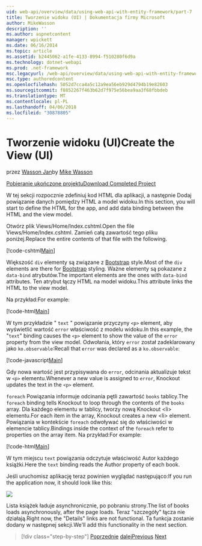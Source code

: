 ```yaml
---
uid: web-api/overview/data/using-web-api-with-entity-framework/part-7
title: Tworzenie widoku (UI) | Dokumentacja firmy Microsoft
author: MikeWasson
description: ''
ms.author: aspnetcontent
manager: wpickett
ms.date: 06/16/2014
ms.topic: article
ms.assetid: b2445062-a1fe-4133-8994-f510280f6d9a
ms.technology: dotnet-webapi
ms.prod: .net-framework
msc.legacyurl: /web-api/overview/data/using-web-api-with-entity-framework/part-7
msc.type: authoredcontent
ms.openlocfilehash: 5052d7cca4a5c12a9ea56eb929d4794b19e82603
ms.sourcegitcommit: f8852267f463b62d7f975e56bea9aa3f68fbbdeb
ms.translationtype: MT
ms.contentlocale: pl-PL
ms.lasthandoff: 04/06/2018
ms.locfileid: "30878805"
---
```

<a name="create-the-view-ui"></a><span data-ttu-id="67913-102">Tworzenie widoku (UI)</span><span class="sxs-lookup"><span data-stu-id="67913-102">Create the View (UI)</span></span>
====================
<span data-ttu-id="67913-103">przez [Wasson Jan](https://github.com/MikeWasson)</span><span class="sxs-lookup"><span data-stu-id="67913-103">by [Mike Wasson](https://github.com/MikeWasson)</span></span>

[<span data-ttu-id="67913-104">Pobieranie ukończone projektu</span><span class="sxs-lookup"><span data-stu-id="67913-104">Download Completed Project</span></span>](https://github.com/MikeWasson/BookService)

<span data-ttu-id="67913-105">W tej sekcji rozpocznie zdefiniuj kod HTML dla aplikacji, a następnie Dodaj powiązanie danych pomiędzy HTML a model widoku.</span><span class="sxs-lookup"><span data-stu-id="67913-105">In this section, you will start to define the HTML for the app, and add data binding between the HTML and the view model.</span></span>

<span data-ttu-id="67913-106">Otwórz plik Views/Home/Index.cshtml.</span><span class="sxs-lookup"><span data-stu-id="67913-106">Open the file Views/Home/Index.cshtml.</span></span> <span data-ttu-id="67913-107">Zamień całą zawartość tego pliku poniżej.</span><span class="sxs-lookup"><span data-stu-id="67913-107">Replace the entire contents of that file with the following.</span></span>

[!code-cshtml[Main](part-7/samples/sample1.cshtml)]

<span data-ttu-id="67913-108">Większość `div` elementy są związane z [Bootstrap](http://getbootstrap.com/) style.</span><span class="sxs-lookup"><span data-stu-id="67913-108">Most of the `div` elements are there for [Bootstrap](http://getbootstrap.com/) styling.</span></span> <span data-ttu-id="67913-109">Ważne elementy są pokazane z `data-bind` atrybutów.</span><span class="sxs-lookup"><span data-stu-id="67913-109">The important elements are the ones with `data-bind` attributes.</span></span> <span data-ttu-id="67913-110">Ten atrybut łączy HTML na model widoku.</span><span class="sxs-lookup"><span data-stu-id="67913-110">This attribute links the HTML to the view model.</span></span>

<span data-ttu-id="67913-111">Na przykład:</span><span class="sxs-lookup"><span data-stu-id="67913-111">For example:</span></span>

[!code-html[Main](part-7/samples/sample2.html)]

<span data-ttu-id="67913-112">W tym przykładzie &quot; `text` &quot; powiązanie przyczyny `<p>` element, aby wyświetlić wartość `error` właściwość z modelu widoku.</span><span class="sxs-lookup"><span data-stu-id="67913-112">In this example, the &quot;`text`&quot; binding causes the `<p>` element to show the value of the `error` property from the view model.</span></span> <span data-ttu-id="67913-113">Odwołania, który `error` został zadeklarowany jako `ko.observable`:</span><span class="sxs-lookup"><span data-stu-id="67913-113">Recall that `error` was declared as a `ko.observable`:</span></span>

[!code-javascript[Main](part-7/samples/sample3.js)]

<span data-ttu-id="67913-114">Gdy nowa wartość jest przypisywana do `error`, odcinania aktualizuje tekst w `<p>` elementu.</span><span class="sxs-lookup"><span data-stu-id="67913-114">Whenever a new value is assigned to `error`, Knockout updates the text in the `<p>` element.</span></span>

<span data-ttu-id="67913-115">`foreach` Powiązania informuje odcinania pętli zawartość `books` tablicy.</span><span class="sxs-lookup"><span data-stu-id="67913-115">The `foreach` binding tells Knockout to loop through the contents of the `books` array.</span></span> <span data-ttu-id="67913-116">Dla każdego elementu w tablicy, tworzy nową Knockout &lt;li&gt; elementu.</span><span class="sxs-lookup"><span data-stu-id="67913-116">For each item in the array, Knockout creates a new &lt;li&gt; element.</span></span> <span data-ttu-id="67913-117">Powiązania w kontekście `foreach` odwoływać się do właściwości w elemencie tablicy.</span><span class="sxs-lookup"><span data-stu-id="67913-117">Bindings inside the context of the `foreach` refer to properties on the array item.</span></span> <span data-ttu-id="67913-118">Na przykład:</span><span class="sxs-lookup"><span data-stu-id="67913-118">For example:</span></span>

[!code-html[Main](part-7/samples/sample4.html)]

<span data-ttu-id="67913-119">W tym miejscu `text` powiązania odczytuje właściwość Autor każdego książki.</span><span class="sxs-lookup"><span data-stu-id="67913-119">Here the `text` binding reads the Author property of each book.</span></span>

<span data-ttu-id="67913-120">Jeśli uruchomisz aplikację teraz powinien wyglądać następująco:</span><span class="sxs-lookup"><span data-stu-id="67913-120">If you run the application now, it should look like this:</span></span>

![](part-7/_static/image1.png)

<span data-ttu-id="67913-121">Lista książek ładuje asynchronicznie, po pobraniu strony.</span><span class="sxs-lookup"><span data-stu-id="67913-121">The list of books loads asynchronously, after the page loads.</span></span> <span data-ttu-id="67913-122">Teraz &quot;szczegóły&quot; łącza nie działają.</span><span class="sxs-lookup"><span data-stu-id="67913-122">Right now, the &quot;Details&quot; links are not functional.</span></span> <span data-ttu-id="67913-123">Ta funkcja zostanie dodany w następnej sekcji.</span><span class="sxs-lookup"><span data-stu-id="67913-123">We'll add this functionality in the next section.</span></span>

> [!div class="step-by-step"]
> <span data-ttu-id="67913-124">[Poprzednie](part-6.md)
> [dalej](part-8.md)</span><span class="sxs-lookup"><span data-stu-id="67913-124">[Previous](part-6.md)
[Next](part-8.md)</span></span>
